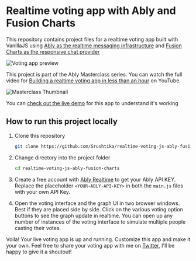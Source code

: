 # Realtime voting app with Ably and Fusion Charts

This repository contains project files for a realtime voting app built with VanillaJS using [Ably as the realtime messaging infrastructure](https://www.ably.io/) and [Fusion Charts as the responsive chat provider](https://www.fusioncharts.com/)

![Voting app preview](https://user-images.githubusercontent.com/5900152/97431131-c11d6680-1911-11eb-82e7-15a2b52854bf.png)

This project is part of the Ably Masterclass series. You can watch the full video for [Building a realtime voting app in less than an hour](https://www.youtube.com/watch?v=uGzF-fcXBj8) on YouTube.

![Masterclass Thumbnail](https://user-images.githubusercontent.com/5900152/97431398-25d8c100-1912-11eb-87fa-9173042dbcec.jpg)

You can [check out the live demo](https://voting-js-ably-fusion-charts.glitch.me/) for this app to understand it's working

## How to run this project locally

1. Clone this repository

   ```sh
   git clone https://github.com/Srushtika/realtime-voting-js-ably-fusion-charts.git
   ```

2. Change directory into the project folder

   ```sh
   cd realtime-voting-js-ably-fusion-charts
   ```

3. Create a free account with [Ably Realtime](https://www.ably.io/) to get your Ably API KEY. Replace the placeholder `<YOUR-ABLY-API-KEY>` in both the `main.js` files with your own API Key.

4. Open the voting interface and the graph UI in two browser windows. Best if they are placed side by side. Click on the various voting option buttons to see the graph update in realtime. You can open up any number of instances of the voting interface to simulate multiple people casting their votes.

Voila! Your live voting app is up and running. Customize this app and make it your own. Feel free to share your voting app with me on [Twitter](https://twitter.com/Srushtika), I'll be happy to give it a shoutout!
